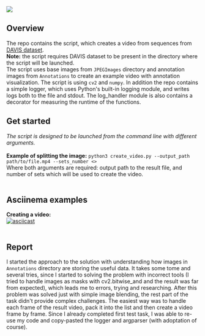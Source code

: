 <a href="https://codeclimate.com/github/iwatkot/slytest02/maintainability"><img src="https://api.codeclimate.com/v1/badges/f026010dd2a8a686d17c/maintainability" /></a>

## Overview
The repo contains the script, which creates a video from sequences from [DAVIS dataset](https://davischallenge.org/davis2017/code.html).<br>
**Note:** the script requires DAVIS dataset to be present in the directory where the script will be launched.<br>
The script uses base images from `JPEGImages` directory and annotation images from `Annotations` to create an example video with annotation visualization. The script is using `cv2` and `numpy`. In addition the repo contains a simple logger, which uses Python's built-in logging module, and writes logs both to the file and stdout. The log_handler module is also contains a decorator for measuring the runtime of the functions.<br>

## Get started
_The script is designed to be launched from the command line with different arguments._<br><br>
**Example of splitting the image:** `python3 create_video.py --output_path path/to/file.mp4 --sets_number <>`<br>
Where both arguments are required: output path to the result file, and number of sets which will be used to create the video.<br>
<br>

## Asciinema examples
**Creating a video:**<br>
[![asciicast](https://asciinema.org/a/OgZ5rtlkrvns3r5g2rOK8dHgt.svg)](https://asciinema.org/a/OgZ5rtlkrvns3r5g2rOK8dHgt)<br>
<br>

## Report
I started the approach to the solution with understanding how images in `Annotations` directory are storing the useful data. It takes some tome and several tries, since I started to solving the problem with incorrect tools (I tried to handle images as masks with cv2.bitwise_and and the result was far from expected), which leads me to errors, trying and researching. After this problem was solved just with simple image blending, the rest part of the task didn't provide complex challenges. The easiest way was to handle each frame of the result video, pack it into the list and then create a video frame by frame. Since I already completed first test task, I was able to re-use my code and copy-pasted the logger and argparser (with adoptation of course).